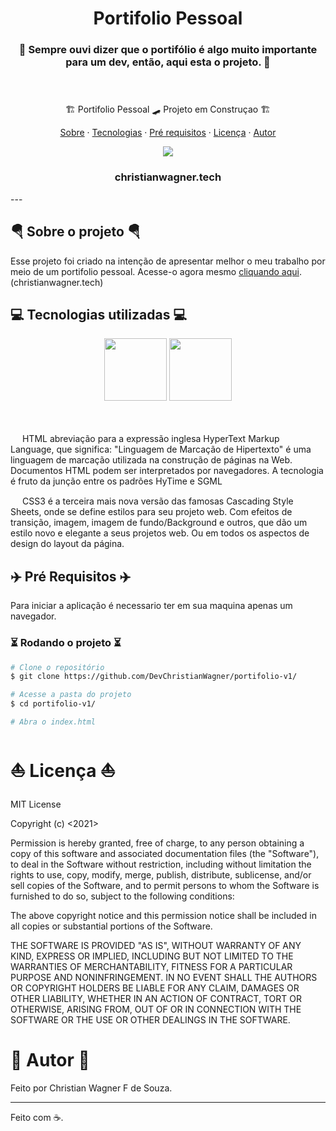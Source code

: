 <h1 align="center">Portifolio Pessoal</h1>

<h3 align="center">
    👾 Sempre ouvi dizer que o portifólio é algo muito importante para um dev, então, aqui esta o projeto. 👾 </br></br></br>
</h3>


<p align="center">🏗️ Portifolio Pessoal 🛹 Projeto em Construçao 🏗️</p> 

<p align="center">
  <a href="#sobre">Sobre</a> ·
  <a href="#tecnologias">Tecnologias</a> ·
  <a href="#pre-req">Pré requisitos</a> ·
  <a href="#licença">Licença</a> ·
  <a href="#autor">Autor</a>
</p>

<div align="center">
    <img src="https://media.discordapp.net/attachments/857822189390135296/963847860410011648/Peek_13-04-2022_14-06.gif?width=705&height=297"/>
    <h3>christianwagner.tech</h3>
</div>
---

<div id="sobre"></div>

<h2> 🪂 Sobre o projeto 🪂 </h2>

Esse projeto foi criado na intenção de apresentar melhor o meu trabalho por meio de um portifolio pessoal. Acesse-o agora mesmo [cliquando aqui](https://christianwagner.tech). (christianwagner.tech)




<div id="tecnologias"></div>

<h2>💻 Tecnologias utilizadas 💻</h2>

<div align="center">
   <img src="https://cdn.jsdelivr.net/gh/devicons/devicon/icons/html5/html5-original.svg" width="100px" />

   <img src="https://cdn.jsdelivr.net/gh/devicons/devicon/icons/css3/css3-original.svg" width="100px" />
</div> </br></br>

<img src="https://cdn.jsdelivr.net/gh/devicons/devicon/icons/html5/html5-original.svg" width="15px" /> HTML abreviação para a expressão inglesa HyperText Markup Language, que significa: "Linguagem de Marcação de Hipertexto" é uma linguagem de marcação utilizada na construção de páginas na Web. Documentos HTML podem ser interpretados por navegadores. A tecnologia é fruto da junção entre os padrões HyTime e SGML

<img src="https://cdn.jsdelivr.net/gh/devicons/devicon/icons/css3/css3-original.svg" width="15px" /> CSS3 é a terceira mais nova versão das famosas Cascading Style Sheets, onde se define estilos para seu projeto web. Com efeitos de transição, imagem, imagem de fundo/Background e outros, que dão um estilo novo e elegante a seus projetos web. Ou em todos os aspectos de design do layout da página.


<div id="pre-req"></div>

<h2>✈️ Pré Requisitos ✈️</h2>

Para iniciar a aplicação é necessario ter em sua maquina apenas um navegador.

### ⏳ Rodando o projeto ⏳

```bash 
# Clone o repositório
$ git clone https://github.com/DevChristianWagner/portifolio-v1/

# Acesse a pasta do projeto
$ cd portifolio-v1/

# Abra o index.html

```


<div id="licença"></div>

<h1>⛵ Licença ⛵</h1>

MIT License

Copyright (c) <2021> <Christian Wagner F. de Souza>

Permission is hereby granted, free of charge, to any person obtaining a copy
of this software and associated documentation files (the "Software"), to deal
in the Software without restriction, including without limitation the rights
to use, copy, modify, merge, publish, distribute, sublicense, and/or sell
copies of the Software, and to permit persons to whom the Software is
furnished to do so, subject to the following conditions:

The above copyright notice and this permission notice shall be included in all
copies or substantial portions of the Software.

THE SOFTWARE IS PROVIDED "AS IS", WITHOUT WARRANTY OF ANY KIND, EXPRESS OR
IMPLIED, INCLUDING BUT NOT LIMITED TO THE WARRANTIES OF MERCHANTABILITY,
FITNESS FOR A PARTICULAR PURPOSE AND NONINFRINGEMENT. IN NO EVENT SHALL THE
AUTHORS OR COPYRIGHT HOLDERS BE LIABLE FOR ANY CLAIM, DAMAGES OR OTHER
LIABILITY, WHETHER IN AN ACTION OF CONTRACT, TORT OR OTHERWISE, ARISING FROM,
OUT OF OR IN CONNECTION WITH THE SOFTWARE OR THE USE OR OTHER DEALINGS IN THE
SOFTWARE.


<div id="autor"></div>

<h1>🚀 Autor 🚀</h1>

Feito por Christian Wagner F de Souza.

---

Feito com ☕. 
